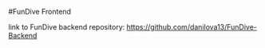 #FunDive Frontend

link to FunDive backend repository: https://github.com/danilova13/FunDive-Backend